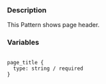 ### Description
This Pattern shows page header.

### Variables
~~~

page_title {
  type: string / required
}

~~~
